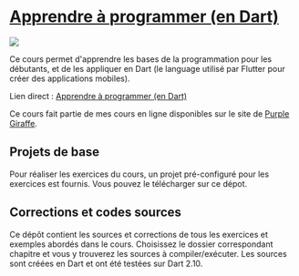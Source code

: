 # [Apprendre à programmer (en Dart)](https://www.purplegiraffe.fr/p/apprendre-a-programmer-en-dart/?utm_source=mbritto&utm_medium=github&utm_campaign=bases_dart)
[![](https://www.filepicker.io/api/file/TY0QnAdLTPOJbrSPZKaH)](https://www.purplegiraffe.fr/p/apprendre-a-programmer-en-dart/?utm_source=mbritto&utm_medium=github&utm_campaign=bases_dart)

Ce cours permet d'apprendre les bases de la programmation pour les débutants, et de les appliquer en Dart (le language utilisé par Flutter pour créer des applications mobiles).

Lien direct : [Apprendre à programmer (en Dart)](https://www.purplegiraffe.fr/p/apprendre-a-programmer-en-dart/?utm_source=mbritto&utm_medium=github&utm_campaign=bases_dart)

Ce cours fait partie de mes cours en ligne disponibles sur le site de [Purple Giraffe](https://www.purplegiraffe.fr/?utm_source=mbritto&utm_medium=github&utm_campaign=bases_dart).

## Projets de base

Pour réaliser les exercices du cours, un projet pré-configuré pour les exercices est fournis. Vous pouvez le télécharger sur ce dépot.

## Corrections et codes sources

Ce dépôt contient les sources et corrections de tous les exercices et exemples abordés dans le cours.
Choisissez le dossier correspondant chapitre et vous y trouverez les sources à compiler/exécuter.
Les sources sont créées en Dart et ont été testées sur Dart 2.10.